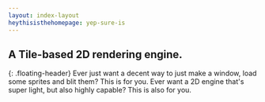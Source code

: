 ```yaml
---
layout: index-layout
heythisisthehomepage: yep-sure-is
---
```


A Tile-based 2D rendering engine.
---------------------------------
{: .floating-header}
Ever just want a decent way to just make a window, load some sprites and blit them?
This is for you. Ever want a 2D engine that's super light, but also highly capable?
This is also for you.